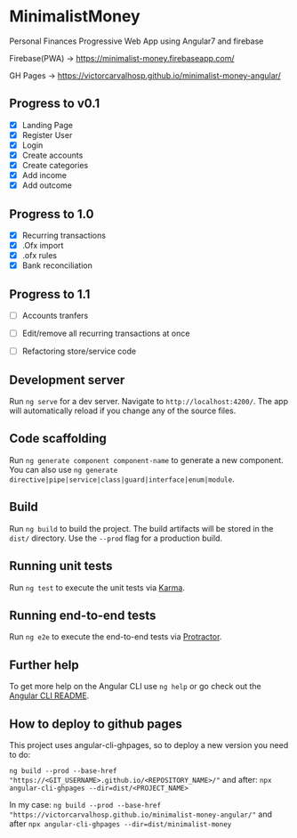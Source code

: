 # MinimalistMoney

Personal Finances Progressive Web App using Angular7 and firebase


Firebase(PWA) -> https://minimalist-money.firebaseapp.com/

GH Pages -> https://victorcarvalhosp.github.io/minimalist-money-angular/


## Progress to v0.1
- [X] Landing Page
- [X] Register User
- [X] Login
- [X] Create accounts
- [X] Create categories
- [X] Add income
- [X] Add outcome
## Progress to 1.0
 - [X] Recurring transactions
 - [X] .Ofx import
 - [X] .ofx rules
 - [X] Bank reconciliation
## Progress to 1.1
 - [ ] Accounts tranfers
 - [ ] Edit/remove all recurring transactions at once
 - [ ] Refactoring store/service code



## Development server

Run `ng serve` for a dev server. Navigate to `http://localhost:4200/`. The app will automatically reload if you change any of the source files.

## Code scaffolding

Run `ng generate component component-name` to generate a new component. You can also use `ng generate directive|pipe|service|class|guard|interface|enum|module`.

## Build

Run `ng build` to build the project. The build artifacts will be stored in the `dist/` directory. Use the `--prod` flag for a production build.

## Running unit tests

Run `ng test` to execute the unit tests via [Karma](https://karma-runner.github.io).

## Running end-to-end tests

Run `ng e2e` to execute the end-to-end tests via [Protractor](http://www.protractortest.org/).

## Further help

To get more help on the Angular CLI use `ng help` or go check out the [Angular CLI README](https://github.com/angular/angular-cli/blob/master/README.md).

## How to deploy to github pages

This project uses angular-cli-ghpages, so to deploy a new version you need to do:

`ng build --prod --base-href "https://<GIT_USERNAME>.github.io/<REPOSITORY_NAME>/"`
and after:
`npx angular-cli-ghpages --dir=dist/<PROJECT_NAME>`

In my case:
`ng build --prod --base-href "https://victorcarvalhosp.github.io/minimalist-money-angular/"`
and after `npx angular-cli-ghpages --dir=dist/minimalist-money`
